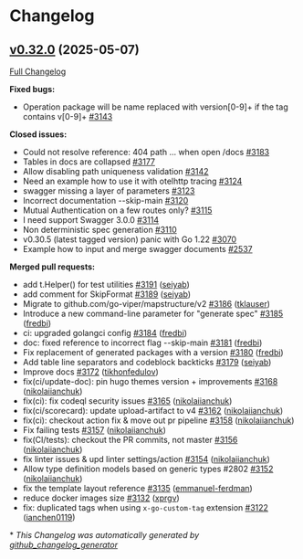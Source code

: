 # Changelog

## [v0.32.0](https://github.com/go-swagger/go-swagger/tree/v0.32.0) (2025-05-07)

[Full Changelog](https://github.com/go-swagger/go-swagger/compare/v0.31.0...v0.32.0)

**Fixed bugs:**

- Operation package will be name replaced with version\[0-9\]+ if the tag contains v\[0-9\]+ [\#3143](https://github.com/go-swagger/go-swagger/issues/3143)

**Closed issues:**

- Could not resolve reference: 404 path ... when open /docs [\#3183](https://github.com/go-swagger/go-swagger/issues/3183)
- Tables in docs are collapsed [\#3177](https://github.com/go-swagger/go-swagger/issues/3177)
- Allow disabling path uniqueness validation [\#3142](https://github.com/go-swagger/go-swagger/issues/3142)
- Need an example how to use it with otelhttp tracing [\#3124](https://github.com/go-swagger/go-swagger/issues/3124)
- swagger missing a layer of parameters [\#3123](https://github.com/go-swagger/go-swagger/issues/3123)
- Incorrect documentation --skip-main [\#3120](https://github.com/go-swagger/go-swagger/issues/3120)
- Mutual Authentication on a few routes only? [\#3115](https://github.com/go-swagger/go-swagger/issues/3115)
- I need support  Swagger 3.0.0 [\#3114](https://github.com/go-swagger/go-swagger/issues/3114)
- Non deterministic spec generation [\#3110](https://github.com/go-swagger/go-swagger/issues/3110)
- v0.30.5 \(latest tagged version\) panic with Go 1.22 [\#3070](https://github.com/go-swagger/go-swagger/issues/3070)
- Example how to input and merge swagger documents [\#2537](https://github.com/go-swagger/go-swagger/issues/2537)

**Merged pull requests:**

- add t.Helper\(\) for test utilities [\#3191](https://github.com/go-swagger/go-swagger/pull/3191) ([seiyab](https://github.com/seiyab))
- add comment for SkipFormat [\#3189](https://github.com/go-swagger/go-swagger/pull/3189) ([seiyab](https://github.com/seiyab))
- Migrate to github.com/go-viper/mapstructure/v2 [\#3186](https://github.com/go-swagger/go-swagger/pull/3186) ([tklauser](https://github.com/tklauser))
- Introduce a new command-line parameter for "generate spec" [\#3185](https://github.com/go-swagger/go-swagger/pull/3185) ([fredbi](https://github.com/fredbi))
- ci: upgraded golangci config [\#3184](https://github.com/go-swagger/go-swagger/pull/3184) ([fredbi](https://github.com/fredbi))
- doc: fixed reference to incorrect flag --skip-main [\#3181](https://github.com/go-swagger/go-swagger/pull/3181) ([fredbi](https://github.com/fredbi))
- Fix replacement of generated packages with a version [\#3180](https://github.com/go-swagger/go-swagger/pull/3180) ([fredbi](https://github.com/fredbi))
- Add table line separators and codeblock backticks [\#3179](https://github.com/go-swagger/go-swagger/pull/3179) ([seiyab](https://github.com/seiyab))
- Improve docs [\#3172](https://github.com/go-swagger/go-swagger/pull/3172) ([tikhonfedulov](https://github.com/tikhonfedulov))
- fix\(ci/update-doc\): pin hugo themes version + improvements [\#3168](https://github.com/go-swagger/go-swagger/pull/3168) ([nikolaiianchuk](https://github.com/nikolaiianchuk))
- fix\(ci\): fix codeql security issues [\#3165](https://github.com/go-swagger/go-swagger/pull/3165) ([nikolaiianchuk](https://github.com/nikolaiianchuk))
- fix\(ci/scorecard\): update upload-artifact to v4 [\#3162](https://github.com/go-swagger/go-swagger/pull/3162) ([nikolaiianchuk](https://github.com/nikolaiianchuk))
- fix\(ci\): checkout action fix & move out pr pipeline [\#3158](https://github.com/go-swagger/go-swagger/pull/3158) ([nikolaiianchuk](https://github.com/nikolaiianchuk))
- Fix failing tests [\#3157](https://github.com/go-swagger/go-swagger/pull/3157) ([nikolaiianchuk](https://github.com/nikolaiianchuk))
- fix\(CI/tests\): checkout the PR commits, not master [\#3156](https://github.com/go-swagger/go-swagger/pull/3156) ([nikolaiianchuk](https://github.com/nikolaiianchuk))
- fix linter issues & upd linter settings/action  [\#3154](https://github.com/go-swagger/go-swagger/pull/3154) ([nikolaiianchuk](https://github.com/nikolaiianchuk))
- Allow type definition models based on generic types \#2802 [\#3152](https://github.com/go-swagger/go-swagger/pull/3152) ([nikolaiianchuk](https://github.com/nikolaiianchuk))
- fix the template layout reference [\#3135](https://github.com/go-swagger/go-swagger/pull/3135) ([emmanuel-ferdman](https://github.com/emmanuel-ferdman))
- reduce docker images size [\#3132](https://github.com/go-swagger/go-swagger/pull/3132) ([xprgv](https://github.com/xprgv))
- fix: duplicated tags when using `x-go-custom-tag` extension [\#3122](https://github.com/go-swagger/go-swagger/pull/3122) ([ianchen0119](https://github.com/ianchen0119))



\* *This Changelog was automatically generated by [github_changelog_generator](https://github.com/github-changelog-generator/github-changelog-generator)*
